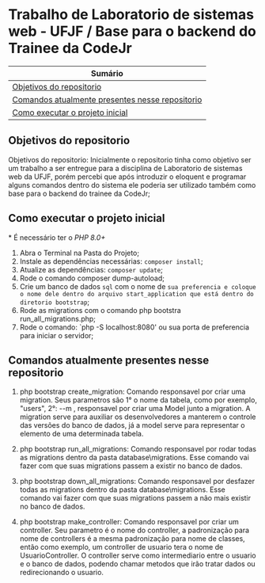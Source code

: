 # Trabalho de Laboratorio de sistemas web - UFJF / Base para o backend do Trainee da CodeJr

| **Sumário** |
|-------------|
| [Objetivos do repositorio](#objetivos-do-repositorio) |
| [Comandos atualmente presentes nesse repositorio](#comandos-atualmente-presentes-nesse-repositorio) |
| [Como executar o projeto inicial](#como-executar-o-projeto-inicial) ||


## Objetivos do repositorio
Objetivos do repositorio: Inicialmente o repositorio tinha como objetivo ser um trabalho a ser entregue para a disciplina de Laboratorio de sistemas web da UFJF, porém percebi que após introduzir o eloquent e programar alguns comandos dentro do sistema ele poderia ser utilizado também como base para o backend do trainee da CodeJr;

## Como executar o projeto inicial
\* É necessário ter o _PHP 8.0+_
1. Abra o Terminal na Pasta do Projeto;
2. Instale as dependências necessárias: `composer install`;
3. Atualize as dependências: `composer update`;
4. Rode o comando composer dump-autoload;
5. Crie um banco de dados `sql` com o nome de `sua preferencia e coloque o nome dele dentro do arquivo start_application que está dentro do diretorio bootstrap`;
6. Rode as migrations com o comando php bootstra run_all_migrations.php;
7. Rode o comando: `php -S localhost:8080' ou sua porta de preferencia para iniciar o servidor;

## Comandos atualmente presentes nesse repositorio
1. php bootstrap create_migration: Comando responsavel por criar uma migration. Seus parametros são 1° o nome da tabela, como por exemplo, "users", 2°: --m , responsavel por criar uma Model junto a migration. A migration serve para auxiliar os desenvolvedores a manterem o controle das versões do banco de dados, já a model serve para representar o elemento de uma determinada tabela.

2. php bootstrap run_all_migrations: Comando responsavel por rodar todas as migrations dentro da pasta database\migrations. Esse comando vai fazer com que suas migrations passem a existir no banco de dados.

3. php bootstrap down_all_migrations: Comando responsavel por desfazer todas as migrations dentro da pasta database\migrations. Esse comando vai fazer com que suas migrations passem a não mais existir no banco de dados.

4. php bootstrap make_controller: Comando responsavel por criar um controller. Seu parametro é o nome do controller, a padronização para nome de controllers é a mesma padronização para nome de classes, então como exemplo, um controller de usuario tera o nome de UsuarioController. O controller serve como intermediario entre o usuario e o banco de dados, podendo chamar metodos que irão tratar dados ou redirecionando o usuario.

